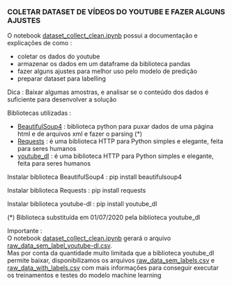 <h3>COLETAR DATASET DE VÍDEOS DO YOUTUBE E FAZER ALGUNS AJUSTES</h3>
<p>O notebook <a href="">dataset_collect_clean.ipynb</a> possui a documentação e explicações de como :
    <ul>
        <li>coletar os dados do youtube </li>
        <li>armazenar os dados em um dataframe da biblioteca pandas</li>
        <li>fazer alguns ajustes para melhor uso pelo modelo de predição</li>
        <li>preparar dataset para labelling</li>
    </ul>
</p>
<p>Dica : Baixar algumas amostras, e analisar se o conteúdo dos dados é suficiente para desenvolver a solução</p>

<p>Bibliotecas utilizadas :
    <ul>
        <li><a href="https://www.crummy.com/software/BeautifulSoup/bs4/doc/">BeautifulSoup4</a> : biblioteca python para puxar dados de uma página html e de arquivos xml e fazer o parsing (*)</li>
        <li><a href="https://requests.readthedocs.io/pt_BR/latest/user/quickstart.html">Requests</a> : é uma biblioteca HTTP para Python simples e elegante, feita para seres humanos</li>
        <li><a href="https://requests.readthedocs.io/pt_BR/latest/user/quickstart.html">youtube_dl</a> : é uma biblioteca HTTP para Python simples e elegante, feita para seres humanos</li>
    </ul>
    <p>Instalar biblioteca BeautifulSoup4 : pip install beautifulsoup4</p>
    <p>Instalar biblioteca Requests : pip install requests</p>
    <p>Instalar biblioteca youtube-dl : pip install youtube_dl</p>
    <p>(*) Biblioteca substituída em 01/07/2020 pela biblioteca youtube_dl</p>
</p>

<p>Importante :<br>
O notebook <a href="">dataset_collect_clean.ipynb</a> gerará o arquivo <a href="">raw_data_sem_label_youtube-dl.csv</a>.<br>
Mas por conta da quantidade muito limitada que a biblioteca youtube_dl permite baixar, disponibilizamos os arquivos  <a href="">raw_data_sem_labels.csv</a> e  <a href="">raw_data_with_labels.csv</a> com mais informações para conseguir executar os treinamentos e testes do modelo machine learning</p>
<!--<p></p>-->
